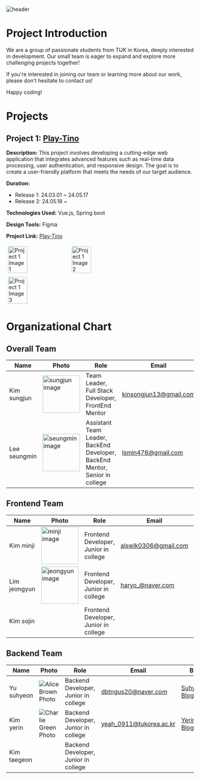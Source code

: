 ![header](https://capsule-render.vercel.app/api?type=soft&color=auto&height=150&section=header&text=Dev-TINO&fontSize=70&animation=twinkling)

<!--

**Here are some ideas to get you started:**

🙋‍♀️ A short introduction - what is your organization all about?
🌈 Contribution guidelines - how can the community get involved?
👩‍💻 Useful resources - where can the community find your docs? Is there anything else the community should know?
🍿 Fun facts - what does your team eat for breakfast?
🧙 Remember, you can do mighty things with the power of [Markdown](https://docs.github.com/github/writing-on-github/getting-started-with-writing-and-formatting-on-github/basic-writing-and-formatting-syntax)
-->


# Project Introduction


We are a group of passionate students from TUK in Korea, deeply interested in development. Our small team is eager to expand and explore more challenging projects together!

If you're interested in joining our team or learning more about our work, please don't hesitate to contact us!

Happy coding!


# Projects

## Project 1: [Play-Tino](https://play-tino.com/)

**Description:** This project involves developing a cutting-edge web application that integrates advanced features such as real-time data processing, user authentication, and responsive design. The goal is to create a user-friendly platform that meets the needs of our target audience.

**Duration:** 
- Release 1: 24.03.01 ~ 24.05.17
- Release 2: 24.05.18 ~

**Technologies Used:** Vue.js, Spring boot

**Design Tools:** Figma

**Project Link:** [Play-Tino](https://github.com/DEV-TINO/PLAY-TINO)

<div style="display: flex; flex-wrap: wrap; align-items: center;">
  <img src="https://github.com/DEV-TINO/.github/assets/90247223/66d0088d-b267-4232-ade4-d69dd1ffe75c" alt="Project 1 Image 1" style="width: 32%; margin: 1%;">
  <img src="https://github.com/DEV-TINO/.github/assets/90247223/9a0ba379-1543-427a-853c-17d72b4970fb" alt="Project 1 Image 2" style="width: 32%; margin: 1%;">
  <img src="https://github.com/DEV-TINO/.github/assets/90247223/6b76f61f-7b2b-4cdd-8a7a-f2d992d57bb6" alt="Project 1 Image 3" style="width: 32%; margin: 1%;">
</div>

# Organizational Chart

## Overall Team


| Name          | Photo                                                      | Role                                                        | Email                  | Blog                                             | Projects  |
| ------------- | ---------------------------------------------------------- | ----------------------------------------------------------- | ---------------------- | ------------------------------------------------ | --------- |
| Kim sungjun   | <img src="https://github.com/DEV-TINO/.github/assets/90247223/003ec78e-d60b-4bc8-885b-a0ad4019b0ee" alt="sungjun image" width="100" />   | Team Leader, Full Stack Developer, FrontEnd Mentor | kinsongjun13@gmail.com | [Sungjun's Blog](https://kim-song-jun.github.io) | Play-Tino |
| Lee seungmin | <img src="https://github.com/DEV-TINO/.github/assets/90247223/ae19927c-5ec5-406b-87f8-c18872ab90ce" alt="seungmin image" width="100" /> | Assistant Team Leader, BackEnd Developer, BackEnd Mentor, Senior in college | lsmin476@gmail.com | [Seungmin's Blog](https://seeungmin.github.io/)           | Play-Tino |

## Frontend Team


| Name        | Photo                                                  | Role                                  | Email            | Blog                                 | Projects               |
| ----------- | ------------------------------------------------------ | ------------------------------------- | ---------------- | ------------------------------------ | ---------------------- |
| Kim minji   | <img src="https://github.com/DEV-TINO/.github/assets/90247223/10cec61d-5ffc-446a-82d7-438977de5e02" alt="minji image" width="100" /> | Frontend Developer, Junior in college | alswlk0306@gmail.com | [Minji's Blog](https://alswlfjddl.tistory.com/) | Play-Tino, Mango-Diary |
| Lim jeongyun | <img src="https://github.com/DEV-TINO/.github/assets/90247223/bb945917-d472-47fb-8992-3dc83c188c9b" alt="jeongyun image" width="100" /> | Frontend Developer, Junior in college | haryo_@naver.com  | [Jeongyun's Blog](hmyang.tistory.com)   | Play-Tino, Mango-Diary |
| Kim sojin   |                                                        | Frontend Developer, Junior in college |                  |                                      | Daily-Lucky            |

## Backend Team

| Name        | Photo                                                          | Role                                 | Email               | Blog                                       | Projects  |
| ----------- | -------------------------------------------------------------- | ------------------------------------ | ------------------- | ------------------------------------------ | --------- |
| Yu suhyeon  | ![Alice Brown Photo](https://example.com/images/alice.jpg)     | Backend Developer, Junior in college | dbtngus20@naver.com   | [Suhyeon's Blog](https://blog.naver.com/dbtngus20)     | Play-Tino |
| Kim yerin   | ![Charlie Green Photo](https://example.com/images/charlie.jpg) | Backend Developer, Junior in college | yeah_0911@tukorea.ac.kr | [Yerin's Blog](https://velog.io/@niireymik/posts) | Play-Tino |
| Kim taegeon |                                                                | Backend Developer, Junior in college |                     |                                            | Play-Tino |


